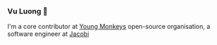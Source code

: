 ### Vu Luong 👋
I'm a core contributor at [Young Monkeys](https://github.com/youngmonkeys) open-source organisation, a software engineer at [Jacobi](jacobistrategies.com)
<!--
**vu-luong/vu-luong** is a ✨ _special_ ✨ repository because its `README.md` (this file) appears on your GitHub profile.

Here are some ideas to get you started:

- 🔭 I’m currently working on ...
- 🌱 I’m currently learning ...
- 👯 I’m looking to collaborate on ...
- 🤔 I’m looking for help with ...
- 💬 Ask me about ...
- 📫 How to reach me: ...
- 😄 Pronouns: ...
- ⚡ Fun fact: ...
-->

<!-- [![Vu-Luong's GitHub stats](https://github-readme-stats.vercel.app/api?username=vu-luong)](https://github.com/vu-luong/github-readme-stats) -->
